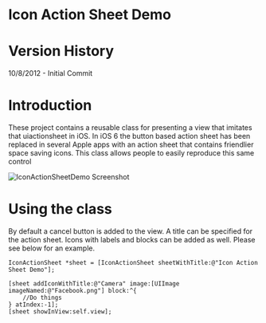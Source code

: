 Icon Action Sheet Demo
=========

# Version History

10/8/2012 - Initial Commit

# Introduction

These project contains a reusable class for presenting a view that imitates that uiactionsheet in iOS. In iOS 6 the button based action sheet has been replaced in several Apple apps with an action sheet that contains friendlier space saving icons. This class allows people to easily reproduce this same control

![][1]

# Using the class

By default a cancel button is added to the view. A title can be specified for the action sheet. Icons with labels and blocks can be added as well. Please see below for an example.

    IconActionSheet *sheet = [IconActionSheet sheetWithTitle:@"Icon Action Sheet Demo"];
        
    [sheet addIconWithTitle:@"Camera" image:[UIImage imageNamed:@"Facebook.png"] block:^{
        //Do things
    } atIndex:-1];    
    [sheet showInView:self.view];

 [1]: http://i.imgur.com/SPDXc.png "IconActionSheetDemo Screenshot"